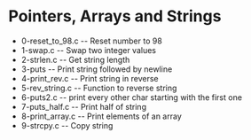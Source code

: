 # Pointers, Arrays and Strings
- 0-reset_to_98.c -- Reset number to 98
- 1-swap.c -- Swap two integer values
- 2-strlen.c -- Get string length
- 3-puts -- Print string followed by newline
- 4-print_rev.c -- Print string in reverse
- 5-rev_string.c -- Function to reverse string
- 6-puts2.c -- print every other char starting with the first one
- 7-puts_half.c -- Print half of string
- 8-print_array.c -- Print elements of an array
- 9-strcpy.c -- Copy string
